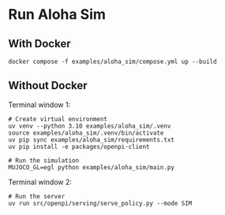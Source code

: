 # Run Aloha Sim

## With Docker

```
docker compose -f examples/aloha_sim/compose.yml up --build
```

## Without Docker

Terminal window 1:

```
# Create virtual environment
uv venv --python 3.10 examples/aloha_sim/.venv
source examples/aloha_sim/.venv/bin/activate
uv pip sync examples/aloha_sim/requirements.txt
uv pip install -e packages/openpi-client

# Run the simulation
MUJOCO_GL=egl python examples/aloha_sim/main.py
```

Terminal window 2:

```
# Run the server
uv run src/openpi/serving/serve_policy.py --mode SIM
```
